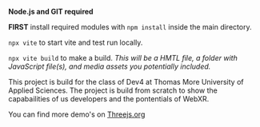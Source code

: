 **Node.js and GIT required**

**FIRST** install required modules with `npm install` inside the main directory.

`npx vite` to start vite and test run locally.

`npx vite build` to make a build.
*This will be a HMTL file, a folder with JavaScript file(s), and media assets you potentially included.*

This project is build for the class of Dev4 at Thomas More University of Applied Sciences.
The project is build from scratch to show the capabailities of us developers and the pontentials of WebXR.

You can find more demo's on [Threejs.org](https://threejs.org/examples/?q=webxr)